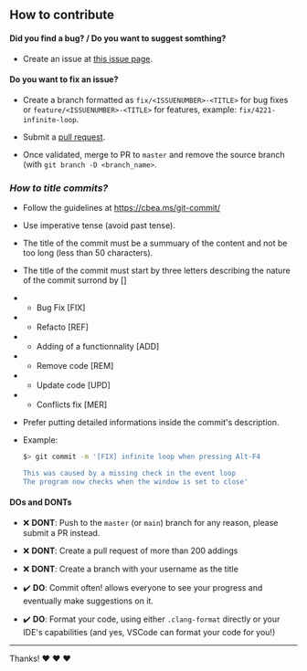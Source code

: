 ## How to contribute

#### **Did you find a bug?** / **Do you want to suggest somthing?**

* Create an issue at [this issue page](https://github.com/VictorHarri-Chal/Gomoku/issues).

#### **Do you want to fix an issue?**

* Create a branch formatted as `fix/<ISSUENUMBER>-<TITLE>` for bug fixes or `feature/<ISSUENUMBER>-<TITLE>` for features, example: `fix/4221-infinite-loop`.

* Submit a [pull request](https://github.com/VictorHarri-Chal/Gomokuu/pulls).

* Once validated, merge to PR to `master` and remove the source branch (with `git branch -D <branch_name>`.

### ***How to title commits?***

* Follow the guidelines at https://cbea.ms/git-commit/

* Use imperative tense (avoid past tense).

* The title of the commit must be a summuary of the content and not be too long (less than 50 characters).

* The title of the commit must start by three letters describing the nature of the commit surrond by []

* - Bug Fix [FIX]

* - Refacto [REF]

* - Adding of a functionnality [ADD]

* - Remove code [REM]

* - Update code [UPD]

* - Conflicts fix [MER]

* Prefer putting detailed informations inside the commit's description.

* Example:
  ```sh
  $> git commit -m '[FIX] infinite loop when pressing Alt-F4

  This was caused by a missing check in the event loop
  The program now checks when the window is set to close'
  ```

#### **DOs and DONTs**

* :x: **DONT**: Push to the `master` (or `main`) branch for any reason, please submit a PR instead.

* :x: **DONT**: Create a pull request of more than 200 addings

* :x: **DONT**: Create a branch with your username as the title

* :heavy_check_mark: **DO**: Commit often! allows everyone to see your progress and eventually make suggestions on it.

* :heavy_check_mark: **DO**: Format your code, using either `.clang-format` directly or your IDE's capabilities (and yes, VSCode can format your code for you!)

***

Thanks! :heart: :heart: :heart: